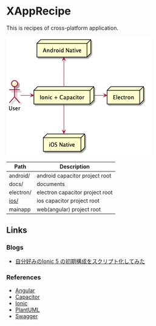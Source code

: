 # XAppRecipe
This is recipes of cross-platform application.

![Architecture](./docs/uml/architecture.png)

Path | Description
--- | ---
android/ | android capacitor project root
docs/ | documents
electron/ | electron capacitor project root
[ios/](./ios) | ios capacitor project root
mainapp | web(angular) project root


## Links
### Blogs
* [自分好みのIonic 5 の初期構成をスクリプト化してみた](https://mokumokulog.netlify.app/tech/20200504040451)

### References
* [Angular](https://angular.jp/)
* [Capacitor](https://capacitor.ionicframework.com/)
* [Ionic](https://ionicframework.com/)
* [PlantUML](https://plantuml.com/)
* [Swagger](https://swagger.io/)
